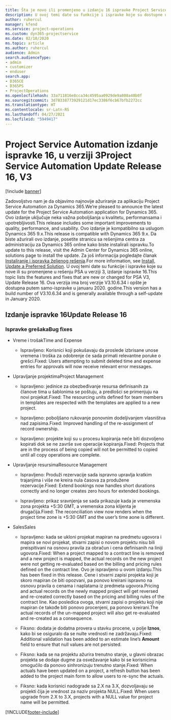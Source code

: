 ```yaml
---
title: Šta je novo ili promenjeno u izdanju 16 ispravke Project Service Automation verzije 3
description: U ovoj temi date su funkcije i ispravke koje su dostupne u izdanju 16 ispravke za Project Service Automation verzije 3.
author: ruhercul
manager: kfend
ms.service: project-operations
ms.custom: dyn365-projectservice
ms.date: 02/18/2020
ms.topic: article
ms.author: ruhercul
audience: Admin
search.audienceType:
- admin
- customizer
- enduser
search.app:
- D365CE
- D365PS
- ProjectOperations
ms.openlocfilehash: 33a711816e8cca34c4595aa0929de9a808a48b0f
ms.sourcegitcommit: 3d78338773929121d17ec3386f6cb67bfb2272cc
ms.translationtype: HT
ms.contentlocale: sr-Latn-RS
ms.lasthandoff: 04/27/2021
ms.locfileid: "5949417"
---
```

# <a name="project-service-automation-update-release-16-v3"></a><span data-ttu-id="1976c-103">Project Service Automation izdanje ispravke 16, u verziji 3</span><span class="sxs-lookup"><span data-stu-id="1976c-103">Project Service Automation Update Release 16, V3</span></span>

[!include [banner](../includes/psa-now-project-operations.md)]

<span data-ttu-id="1976c-104">Zadovoljstvo nam je da objavimo najnovije ažuriranje za aplikaciju Project Service Automation za Dynamics 365.</span><span class="sxs-lookup"><span data-stu-id="1976c-104">We’re pleased to announce the latest update for the Project Service Automation application for Dynamics 365.</span></span> <span data-ttu-id="1976c-105">Ovo izdanje uključuje neka važna poboljšanja u kvalitetu, performansama i upotrebljivosti.</span><span class="sxs-lookup"><span data-stu-id="1976c-105">This release includes some important improvements to quality, performance, and usability.</span></span>  <span data-ttu-id="1976c-106">Ovo izdanje je kompatibilno sa uslugom Dynamics 365 9.x.</span><span class="sxs-lookup"><span data-stu-id="1976c-106">This release is compatible with Dynamics 365 9.x.</span></span> <span data-ttu-id="1976c-107">Da biste ažurirali ovo izdanje, posetite stranicu sa rešenjima centra za administraciju za Dynamics 365 online kako biste instalirali ispravku.</span><span class="sxs-lookup"><span data-stu-id="1976c-107">To update to this release, visit the Admin Center for Dynamics 365 online, solutions page to install the update.</span></span> <span data-ttu-id="1976c-108">Za još informacija pogledajte članak [Instaliranje i ispravka željenog rešenja](/dynamics365/project-service/upgrade-psa-home-page).</span><span class="sxs-lookup"><span data-stu-id="1976c-108">For more information, see [Install, Update a Preferred Solution](/dynamics365/project-service/upgrade-psa-home-page).</span></span>
<span data-ttu-id="1976c-109">U ovoj temi date su funkcije i ispravke koje su nove ili su promenjene u rešenju PSA u verziji 3, izdanje ispravke 16.</span><span class="sxs-lookup"><span data-stu-id="1976c-109">This topic lists the features and fixes that are new or changed for PSA V3, Update Release 16.</span></span> <span data-ttu-id="1976c-110">Ova verzija ima broj verzije V3.10.6.34 i opšte je dostupna putem samo-ispravke u januaru 2020. godine.</span><span class="sxs-lookup"><span data-stu-id="1976c-110">This version has a build number of V3.10.6.34 and is generally available through a self-update in January 2020.</span></span>


## <a name="update-release-16"></a><span data-ttu-id="1976c-111">Izdanje ispravke 16</span><span class="sxs-lookup"><span data-stu-id="1976c-111">Update Release 16</span></span>

### <a name="bug-fixes"></a><span data-ttu-id="1976c-112">Ispravke grešaka</span><span class="sxs-lookup"><span data-stu-id="1976c-112">Bug fixes</span></span>

-   <span data-ttu-id="1976c-113">Vreme i trošak</span><span class="sxs-lookup"><span data-stu-id="1976c-113">Time and Expense</span></span>

    -   <span data-ttu-id="1976c-114">Ispravljeno: Korisnici koji pokušavaju da proslede izbrisane unose vremena i troška za odobrenje će sada primati relevantne poruke o grešci.</span><span class="sxs-lookup"><span data-stu-id="1976c-114">Fixed: Users attempting to submit deleted time and expense entries for approvals will now receive relevant error messages.</span></span>

-   <span data-ttu-id="1976c-115">Upravljanje projektima</span><span class="sxs-lookup"><span data-stu-id="1976c-115">Project Management</span></span>

    -   <span data-ttu-id="1976c-116">Ispravljeno: jedinice za obezbeđivanje resursa definisanih za članove tima u šablonima se poštuju, a predlošci se primenjuju na novi projekat.</span><span class="sxs-lookup"><span data-stu-id="1976c-116">Fixed: The resourcing units defined for team members in templates are respected with the templates are applied to a new project.</span></span>

    -   <span data-ttu-id="1976c-117">Ispravljeno: poboljšano rukovanje ponovnim dodeljivanjem vlasništva nad zapisima.</span><span class="sxs-lookup"><span data-stu-id="1976c-117">Fixed: Improved handling of the re-assignment of record ownership.</span></span>

    -   <span data-ttu-id="1976c-118">Ispravljeno: projekte koji su u procesu kopiranja neće biti dozvoljeno kopirati dok se ne završe sve operacije kopiranja.</span><span class="sxs-lookup"><span data-stu-id="1976c-118">Fixed: Projects that are in the process of being copied will not be permitted to copied until all copy operations are complete.</span></span>

-   <span data-ttu-id="1976c-119">Upravljanje resursima</span><span class="sxs-lookup"><span data-stu-id="1976c-119">Resource Management</span></span>

    -   <span data-ttu-id="1976c-120">Ispravljeno: Produži rezervacije sada ispravno upravlja kratkim trajanjima i više ne kreira nula časova za produžene rezervacije.</span><span class="sxs-lookup"><span data-stu-id="1976c-120">Fixed: Extend bookings now handles short durations correctly and no longer creates zero hours for extended bookings.</span></span>

    -   <span data-ttu-id="1976c-121">Ispravljeno: prikaz sravnjenja se sada prikazuje kada je vremenska zona projekta +5:30 GMT, a vremenska zona klijenta je drugačija.</span><span class="sxs-lookup"><span data-stu-id="1976c-121">Fixed: The reconciliation view now renders when the project time zone is +5:30 GMT and the user’s time aone is different.</span></span>

-   <span data-ttu-id="1976c-122">Sales</span><span class="sxs-lookup"><span data-stu-id="1976c-122">Sales</span></span>

    -   <span data-ttu-id="1976c-123">Ispravljeno: kada se ukloni projekat mapiran na predmetu ugovora i mapira se novi projekat, stvarni zapisi o novom projektu nisu bili preispitivani na osnovu pravila za obračun i cena definisanih na liniji ugovora.</span><span class="sxs-lookup"><span data-stu-id="1976c-123">Fixed: When a project mapped to a contract line is removed and a new project is mapped, the actual records on the new project were not getting re-evaluated based on the billing and pricing rules defined on the contract line.</span></span> <span data-ttu-id="1976c-124">Ovo je ispravljeno u ovom izdanju.</span><span class="sxs-lookup"><span data-stu-id="1976c-124">This has been fixed in this release.</span></span> <span data-ttu-id="1976c-125">Cene i stvarni zapisi projekta koji je skoro mapiran će biti opozvani, pa ponovo kreirani ispravno na osnovu pravila o cenama i naplatama iz predmeta ugovora.</span><span class="sxs-lookup"><span data-stu-id="1976c-125">Pricing and actual records on the newly mapped project will get reversed and re-created correctly based on the pricing and billing rules of the contract line.</span></span> <span data-ttu-id="1976c-126">Kao posledica ovoga, stvarni zapisi o projektu koji nije mapiran će takođe biti ponovo procenjeni, pa ponovo kreirani.</span><span class="sxs-lookup"><span data-stu-id="1976c-126">The actual records of the un-mapped project will also get re-evaluated and re-created as a consequence.</span></span>

    -   <span data-ttu-id="1976c-127">Fiksno: dodata je dodatna provera u stavku procene, u polje **Iznos**, kako bi se osiguralo da se nulte vrednosti ne zadržavaju.</span><span class="sxs-lookup"><span data-stu-id="1976c-127">Fixed: Additional validation has been added to an estimate line’s **Amount** field to ensure that null values are not persisted.</span></span>

    -   <span data-ttu-id="1976c-128">Fiksno: kada se na projektu ažurira trenutno stanje, u glavni obrazac projekta se dodaje dugme za osvežavanje kako bi se korisnicima omogućilo da ponovo sinhronizuju trenutno stanje.</span><span class="sxs-lookup"><span data-stu-id="1976c-128">Fixed: When actuals have been updated on a project, a refresh button has been added to the project main form to allow users to re-sync the actuals.</span></span>

    -   <span data-ttu-id="1976c-129">Fiksno: kada korisnici nadograde sa 2.X na 3.X, dozvoljavaju se projekti čija je vrednost za naziv projekta NULL.</span><span class="sxs-lookup"><span data-stu-id="1976c-129">Fixed: When users upgrade from 2.X to 3.X, projects with a NULL value for project name will be permitted.</span></span>



[!INCLUDE[footer-include](../includes/footer-banner.md)]